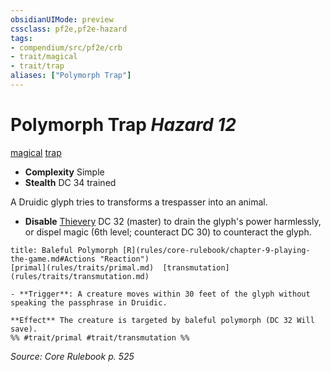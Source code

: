 ```yaml
---
obsidianUIMode: preview
cssclass: pf2e,pf2e-hazard
tags:
- compendium/src/pf2e/crb
- trait/magical
- trait/trap
aliases: ["Polymorph Trap"]
---
```

# Polymorph Trap *Hazard 12*  
[magical](rules/traits/magical.md)  [trap](rules/traits/trap.md)  

- **Complexity** Simple
- **Stealth** DC 34 trained  

A Druidic glyph tries to transforms a trespasser into an animal.

- **Disable** [Thievery](compendium/skills.md#Thievery) DC 32 (master) to drain the glyph's power harmlessly, or dispel magic (6th level; counteract DC 30) to counteract the glyph.  
     
```ad-embed-ability
title: Baleful Polymorph [R](rules/core-rulebook/chapter-9-playing-the-game.md#Actions "Reaction")
[primal](rules/traits/primal.md)  [transmutation](rules/traits/transmutation.md)  

- **Trigger**: A creature moves within 30 feet of the glyph without speaking the passphrase in Druidic.

**Effect** The creature is targeted by baleful polymorph (DC 32 Will save).  
%% #trait/primal #trait/transmutation %%
```

*Source: Core Rulebook p. 525*